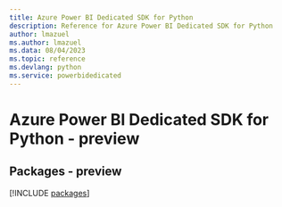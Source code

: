 ```yaml
---
title: Azure Power BI Dedicated SDK for Python
description: Reference for Azure Power BI Dedicated SDK for Python
author: lmazuel
ms.author: lmazuel
ms.data: 08/04/2023
ms.topic: reference
ms.devlang: python
ms.service: powerbidedicated
---
```

# Azure Power BI Dedicated SDK for Python - preview
## Packages - preview
[!INCLUDE [packages](power-bi-dedicated-index.md)]